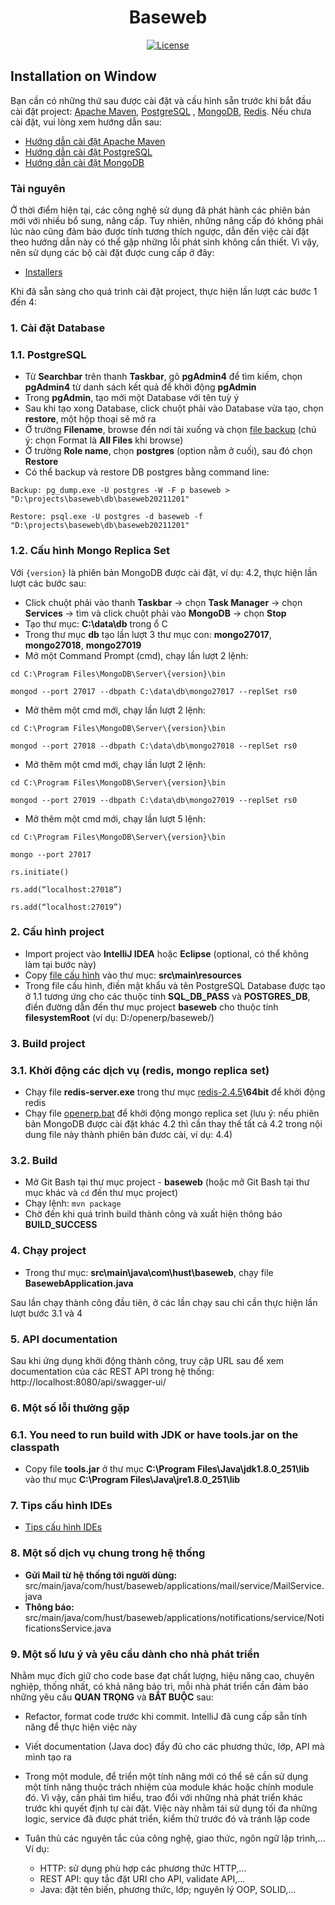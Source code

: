 <h1 align="center">Baseweb</h1>

<div align="center">

[![License](https://img.shields.io/badge/License-BSD%203--Clause-blue.svg)](https://opensource.org/licenses/BSD-3-Clause)

</div>

## Installation on Window

Bạn cần có những thứ sau được cài đặt và cấu hình sẵn trước khi bắt đầu cài đặt
project: [Apache Maven](https://maven.apache.org/), [PostgreSQL](https://www.postgresql.org/)
, [MongoDB](https://www.mongodb.com/), [Redis](https://redis.io/). Nếu chưa cài đặt, vui lòng xem hướng dẫn sau:

* [Hướng dẫn cài đặt Apache Maven](https://drive.google.com/file/d/1xhdd8rBQWeVe0koZb5ditL8kCWaJm-lM/view?usp=sharing)
* [Hướng dẫn cài đặt PostgreSQL](https://drive.google.com/file/d/1o15E-QNNgHeZK5F1N7h4FfxYpT3B9S92/view?usp=sharing)
* [Hướng dẫn cài đặt MongoDB](https://drive.google.com/file/d/1pNgZmw8TBU3uSzaAwZiXiVW5dp6Pjw7i/view?usp=sharing)

### Tài nguyên

Ở thời điểm hiện tại, các công nghệ sử dụng đã phát hành các phiên bản mới với nhiều bổ sung, nâng cấp. Tuy nhiên, những
nâng cấp đó không phải lúc nào cũng đảm bảo được tính tương thích ngược, dẫn đến việc cài đặt theo hướng dẫn này có thể
gặp những lỗi phát sinh không cần thiết. Vì vậy, nên sử dụng các bộ cài đặt được cung cấp ở đây:

* [Installers](https://drive.google.com/drive/folders/1r4VCwCz2JZGg9-LxQFPNw1aTZJl9gYp3?usp=sharing)

Khi đã sẵn sàng cho quá trình cài đặt project, thực hiện lần lượt các bước 1 đến 4:

### 1. Cài đặt Database

### 1.1. PostgreSQL

* Từ <b>Searchbar</b> trên thanh <b>Taskbar</b>, gõ <b>pgAdmin4</b> để tìm kiếm, chọn <b>pgAdmin4</b> từ danh sách kết
  quả để khởi động <b>pgAdmin</b>
* Trong <b>pgAdmin</b>, tạo mới một Database với tên tuỳ ý
* Sau khi tạo xong Database, click chuột phải vào Database vừa tạo, chọn <b>restore</b>, một hộp thoại sẽ mở ra
* Ở trường <b>Filename</b>, browse đến nơi tải xuống và
  chọn [file backup](https://drive.google.com/drive/u/0/folders/1_F9I-ctSx0Wj1m5vcz-MnWXJBApbqBbO) (chú ý: chọn Format
  là <b>All Files</b> khi browse)
* Ở trường <b>Role name</b>, chọn <b>postgres</b> (option nằm ở cuối), sau đó chọn <b>Restore</b>
* Có thể backup và restore DB postgres bằng command line:

```
Backup: pg_dump.exe -U postgres -W -F p baseweb > "D:\projects\baseweb\db\baseweb20211201"
```

```
Restore: psql.exe -U postgres -d baseweb -f "D:\projects\baseweb\db\baseweb20211201"
```

### 1.2. Cấu hình Mongo Replica Set

Với `{version}` là phiên bản MongoDB được cài đặt, ví dụ: 4.2, thực hiện lần lượt các bước sau:

* Click chuột phải vào thanh <b>Taskbar</b> → chọn <b>Task Manager</b> → chọn <b>Services</b> → tìm và click chuột phải
  vào <b>MongoDB</b> → chọn <b>Stop</b>
* Tạo thư mục: <b>C:\data\db</b> trong ổ C
* Trong thư mục <b>db</b> tạo lần lượt 3 thư mục con: <b>mongo27017</b>, <b>mongo27018</b>, <b>mongo27019</b>
* Mở một Command Prompt (cmd), chạy lần lượt 2 lệnh: <br/>

```
cd C:\Program Files\MongoDB\Server\{version}\bin
```

```
mongod --port 27017 --dbpath C:\data\db\mongo27017 --replSet rs0
```

* Mở thêm một cmd mới, chạy lần lượt 2 lệnh: <br/>

```
cd C:\Program Files\MongoDB\Server\{version}\bin
```

```
mongod --port 27018 --dbpath C:\data\db\mongo27018 --replSet rs0
```

* Mở thêm một cmd mới, chạy lần lượt 2 lệnh: <br/>

```
cd C:\Program Files\MongoDB\Server\{version}\bin
```

```
mongod --port 27019 --dbpath C:\data\db\mongo27019 --replSet rs0
```

* Mở thêm một cmd mới, chạy lần lượt 5 lệnh: <br/>

```
cd C:\Program Files\MongoDB\Server\{version}\bin
```

```
mongo --port 27017
```

```
rs.initiate()
```

```
rs.add(“localhost:27018”)
```

```
rs.add(“localhost:27019”)
```

### 2. Cấu hình project

* Import project vào <b>IntelliJ IDEA</b> hoặc <b>Eclipse</b> (optional, có thể không làm tại bước này)
* Copy [file cấu hình](https://drive.google.com/file/d/1cxurrBoNn6cNgOx_Q9i22meYtMP02iJN/view?usp=sharing) vào thư
  mục: <b>src\main\resources</b>
* Trong file cấu hình, điền mật khẩu và tên PostgreSQL Database được tạo ở 1.1 tương ứng cho các thuộc tính <b>
  SQL_DB_PASS</b> và <b>POSTGRES_DB</b>, điền đường dẫn đến thư mục project <b>baseweb</b> cho thuộc tính <b>
  filesystemRoot</b> (ví dụ: D:/openerp/baseweb/)

### 3. Build project

### 3.1. Khởi động các dịch vụ (redis, mongo replica set)

* Chạy file <b>redis-server.exe</b> trong thư
  mục [redis-2.4.5](https://drive.google.com/drive/folders/1WilP451UfPN33uM1RSUreCX9rJmVVbMK?usp=sharing)<b>\64bit</b>
  để khởi động redis
* Chạy file [openerp.bat](https://drive.google.com/file/d/1D5ZRsY0S8-hAPjEZX6x2DwDrjZs7NqLQ/view?usp=sharing) để khởi
  động mongo replica set (lưu ý: nếu phiên bản MongoDB được cài đặt khác 4.2 thì cần thay thế tất cả 4.2 trong nội dung
  file này thành phiên bản đươc cài, ví dụ: 4.4)

[comment]: <> (### 3.2. Cài đặt Google-ORTools)

[comment]: <> (Đối với hệ điều hành Windows:)

[comment]: <> (* Mở Git Bash tại thư mục project - <b>baseweb</b> &#40;hoặc mở Git Bash tại thư mục khác và `cd` đến thư mục project&#41;)

[comment]: <> (* Chạy lệnh: `mvn clean`)

[comment]: <> (* Mở Git Bash tại thư mục <b>libs\ortools\Windows</b> &#40;hoặc mở Git Bash tại thư mục khác và `cd` đến thư mục này&#41;)

[comment]: <> (* Chạy lần lượt 2 lệnh: <br/>)

[comment]: <> (```)

[comment]: <> (mvn install:install-file -Dfile=ortools-win32-x86-64-8.0.8283.jar -DpomFile=pom-runtime.xml)

[comment]: <> (```)

[comment]: <> (```)

[comment]: <> (mvn install:install-file -Dfile=ortools-java-8.0.8283.jar -DpomFile=pom-local.xml)

[comment]: <> (```)

### 3.2. Build

* Mở Git Bash tại thư mục project - <b>baseweb</b> (hoặc mở Git Bash tại thư mục khác và `cd` đến thư mục project)
* Chạy lệnh: `mvn package`
* Chờ đến khi quá trình build thành công và xuất hiện thông báo <b>BUILD_SUCCESS</b>

### 4. Chạy project

* Trong thư mục: <b>src\main\java\com\hust\baseweb</b>, chạy file <b>BasewebApplication.java</b>

Sau lần chạy thành công đầu tiên, ở các lần chạy sau chỉ cần thực hiện lần lượt bước 3.1 và 4

### 5. API documentation

Sau khi ứng dụng khởi động thành công, truy cập URL sau để xem documentation của các REST API trong hệ
thống: http://localhost:8080/api/swagger-ui/

### 6. Một số lỗi thường gặp

### 6.1. You need to run build with JDK or have tools.jar on the classpath

* Copy file <b>tools.jar</b> ở thư mục <b>C:\Program Files\Java\jdk1.8.0_251\lib</b> vào thư mục <b>C:\Program
  Files\Java\jre1.8.0_251\lib</b>

### 7. Tips cấu hình IDEs

* [Tips cấu hình IDEs](https://drive.google.com/file/d/1fKf7MTXCSlk1VpL6iACoHWCvqeE6Ldgc/view?usp=sharing)

### 8. Một số dịch vụ chung trong hệ thống

* <b>Gửi Mail từ hệ thống tới người dùng:</b> src/main/java/com/hust/baseweb/applications/mail/service/MailService.java
* <b>Thông báo:</b> src/main/java/com/hust/baseweb/applications/notifications/service/NotificationsService.java

### 9. Một số lưu ý và yêu cầu dành cho nhà phát triển

Nhằm mục đích giữ cho code base đạt chất lượng, hiệu năng cao, chuyên nghiệp, thống nhất, có khả năng bảo trì, mỗi nhà
phát triển cần đảm bảo những yêu cầu <b>QUAN TRỌNG</b> và <b>BẮT BUỘC</b> sau:

* Refactor, format code trước khi commit. IntelliJ đã cung cấp sẵn tính năng để thực hiện việc này
* Viết documentation (Java doc) đầy đủ cho các phương thức, lớp, API mà mình tạo ra
* Trong một module, để triển một tính năng mới có thể sẽ cần sử dụng một tính năng thuộc trách nhiệm của module
  khác hoặc chính module đó. Vì vậy, cần phải tìm hiểu, trao đổi với những nhà phát triển khác trước khi quyết định tự
  cài đặt. Việc này nhằm tái sử dụng tối đa những logic, service đã được phát triển, kiểm thử trước đó và tránh lặp code
    
* Tuân thủ các nguyên tắc của công nghệ, giao thức, ngôn ngữ lập trình,... Ví dụ:
  * HTTP:  sử dụng phù hợp các phương thức HTTP,... 
  * REST API: quy tắc đặt URI cho API, validate API,...
  * Java: đặt tên biến, phương thức, lớp; nguyên lý OOP, SOLID,...
  

